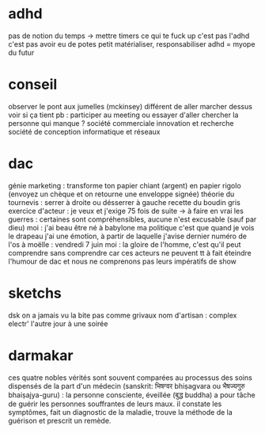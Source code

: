 # adhd
pas de notion du temps -> mettre timers
ce qui te fuck up c'est pas l'adhd c'est pas avoir eu de potes petit
matérialiser, responsabiliser
adhd = myope du futur

# conseil
observer le pont aux jumelles (mckinsey)
différent de aller marcher dessus voir si ça tient
pb : participer au meeting ou essayer d'aller chercher la personne qui manque ?
société commerciale innovation et recherche
société de conception informatique et réseaux

# dac
génie marketing : 
transforme ton papier chiant (argent) en papier rigolo
(envoyez un chèque et on retourne une enveloppe signée)
théorie du tournevis : serrer à droite ou désserrer à gauche
recette du boudin gris
exercice d'acteur : je veux et j'exige 75 fois de suite -> à faire en vrai
les guerres : certaines sont compréhensibles, aucune n'est excusable (sauf par dieu)
moi : j'ai beau être né à babylone ma politique c'est que quand je vois le drapeau j'ai une émotion, à partir de laquelle j'avise
dernier numéro de l'os à moëlle : vendredi 7 juin
moi : la gloire de l'homme, c'est qu'il peut comprendre sans comprendre
car ces acteurs ne peuvent tt à fait éteindre l'humour de dac
et nous ne comprenons pas leurs impératifs de show

# sketchs
dsk on a jamais vu la bite pas comme grivaux
nom d'artisan : complex electr'
l'autre jour à une soirée

# darmakar
ces quatre nobles vérités sont souvent comparées au processus des soins dispensés de la part d'un médecin (sanskrit: भिषग्वर bhiṣagvara ou भैषज्यगुरु bhaiṣajya-guru) : la personne consciente, éveillée (बुद्ध buddha) a pour tâche de guérir les personnes souffrantes de leurs maux. il constate les symptômes, fait un diagnostic de la maladie, trouve la méthode de la guérison et prescrit un remède.
